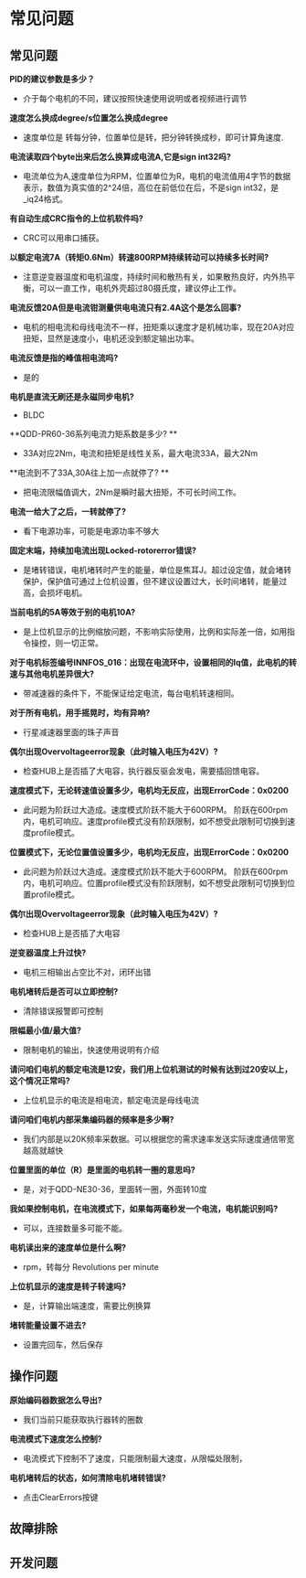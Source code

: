 常见问题
========

## 常见问题

**PID的建议参数是多少？</br>**

*   介于每个电机的不同，建议按照快速使用说明或者视频进行调节</br>

**速度怎么换成degree/s位置怎么换成degree**

*   速度单位是 转每分钟，位置单位是转，把分钟转换成秒，即可计算角速度.</br>

**电流读取四个byte出来后怎么换算成电流A,它是sign int32吗?**

*   电流单位为A,速度单位为RPM，位置单位为R，电机的电流值用4字节的数据表示，数值为真实值的2^24倍，高位在前低位在后，不是sign int32，是_iq24格式。</br>

**有自动生成CRC指令的上位机软件吗?**

*   CRC可以用串口捕获。</br>

**以额定电流7A（转矩0.6Nm）转速800RPM持续转动可以持续多长时间?**

*   注意逆变器温度和电机温度，持续时间和散热有关，如果散热良好，内外热平衡，可以一直工作，电机外壳超过80摄氏度，建议停止工作。</br>

**电流反馈20A但是电流钳测量供电电流只有2.4A这个是怎么回事?**

*   电机的相电流和母线电流不一样，扭矩乘以速度才是机械功率，现在20A对应扭矩，显然是速度小，电机还没到额定输出功率。</br>

**电流反馈是指的峰值相电流吗?**

*   是的</br>

**电机是直流无刷还是永磁同步电机?**

*   BLDC</br>

**QDD-PR60-36系列电流力矩系数是多少? **

*   33A对应2Nm，电流和扭矩是线性关系，最大电流33A，最大2Nm</br>

**电流到不了33A,30A往上加一点就停了? **

*   把电流限幅值调大，2Nm是瞬时最大扭矩，不可长时间工作。</br>

**电流一给大了之后，一转就停了?**

*   看下电源功率，可能是电源功率不够大</br>

**固定末端，持续加电流出现Locked-rotorerror错误?**

*   是堵转错误，电机堵转时产生的能量，单位是焦耳J。超过设定值，就会堵转保护，保护值可通过上位机设置，但不建议设置过大，长时间堵转，能量过高，会损坏电机。</br>

**当前电机的5A等效于别的电机10A?**

*   是上位机显示的比例缩放问题，不影响实际使用，比例和实际差一倍，如用指令操控，则一切正常。</br>


**对于电机标签编号INNFOS_016：出现在电流环中，设置相同的Iq值，此电机的转速与其他电机差异很大?**

*   带减速器的条件下，不能保证给定电流，每台电机转速相同。</br>

**对于所有电机，用手摇晃时，均有异响?**

*   行星减速器里面的珠子声音</br>

**偶尔出现Overvoltageerror现象（此时输入电压为42V）?**

*   检查HUB上是否插了大电容，执行器反驱会发电，需要插回馈电容。</br>

**速度模式下，无论转速值设置多少，电机均无反应，出现ErrorCode：0x0200**

*   此问题为阶跃过大造成。速度模式阶跃不能大于600RPM。 阶跃在600rpm内，电机可响应。速度profile模式没有阶跃限制，如不想受此限制可切换到速度profile模式。

**位置模式下，无论位置值设置多少，电机均无反应，出现ErrorCode：0x0200**

*   此问题为阶跃过大造成。速度模式阶跃不能大于600RPM。 阶跃在600rpm内，电机可响应。位置profile模式没有阶跃限制，如不想受此限制可切换到位置profile模式。

**偶尔出现Overvoltageerror现象（此时输入电压为42V）?**

*   检查HUB上是否插了大电容</br>

**逆变器温度上升过快?**

*   电机三相输出占空比不对，闭环出错</br>

**电机堵转后是否可以立即控制?**

*   清除错误报警即可控制</br>

**限幅最小值/最大值?**

*   限制电机的输出，快速使用说明有介绍</br>

**请问咱们电机的额定电流是12安，我们用上位机测试的时候有达到过20安以上，这个情况正常吗?**

*   上位机显示的电流是相电流，额定电流是母线电流</br>

**请问咱们电机内部采集编码器的频率是多少啊?**

*   我们内部是以20K频率采数据。可以根据您的需求速率发送实际速度通信带宽越高就越快</br>

**位置里面的单位（R）是里面的电机转一圈的意思吗?**

*   是，对于QDD-NE30-36，里面转一圈，外面转10度</br>

**我如果控制电机，在电流模式下，如果每两毫秒发一个电流，电机能识别吗?**

*   可以，连接数量多可能不能。</br>

**电机读出来的速度单位是什么啊?**

*   rpm，转每分 Revolutions per minute</br>

**上位机显示的速度是转子转速吗?**

*   是，计算输出端速度，需要比例换算</br>

**堵转能量设置不进去?**

*   设置完回车，然后保存</br>

## 操作问题

**原始编码器数据怎么导出?**

*    我们当前只能获取执行器转的圈数

**电流模式下速度怎么控制?**

*   电流模式下控制不了速度，只能限制最大速度，从限幅处限制，

**电机堵转后的状态，如何清除电机堵转错误?**

*   点击ClearErrors按键

## 故障排除

## 开发问题
